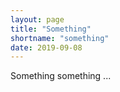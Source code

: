```yaml
---
layout: page
title: "Something"
shortname: "something"
date: 2019-09-08
---
```


Something something ... 

